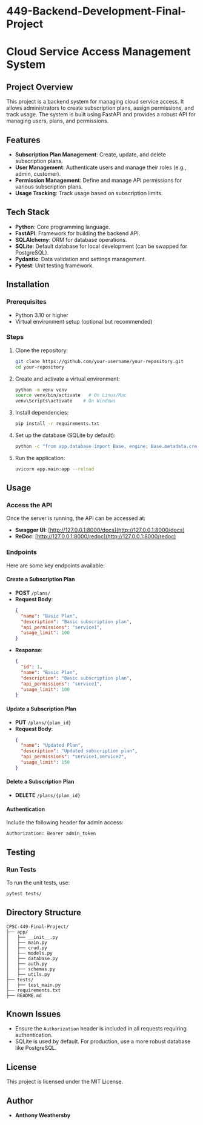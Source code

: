 # 449-Backend-Development-Final-Project
# Cloud Service Access Management System

## Project Overview
This project is a backend system for managing cloud service access. It allows administrators to create subscription plans, assign permissions, and track usage. The system is built using FastAPI and provides a robust API for managing users, plans, and permissions.

## Features
- **Subscription Plan Management**: Create, update, and delete subscription plans.
- **User Management**: Authenticate users and manage their roles (e.g., admin, customer).
- **Permission Management**: Define and manage API permissions for various subscription plans.
- **Usage Tracking**: Track usage based on subscription limits.

## Tech Stack
- **Python**: Core programming language.
- **FastAPI**: Framework for building the backend API.
- **SQLAlchemy**: ORM for database operations.
- **SQLite**: Default database for local development (can be swapped for PostgreSQL).
- **Pydantic**: Data validation and settings management.
- **Pytest**: Unit testing framework.

## Installation

### Prerequisites
- Python 3.10 or higher
- Virtual environment setup (optional but recommended)

### Steps
1. Clone the repository:
   ```bash
   git clone https://github.com/your-username/your-repository.git
   cd your-repository
   ```
2. Create and activate a virtual environment:
   ```bash
   python -m venv venv
   source venv/bin/activate   # On Linux/Mac
   venv\Scripts\activate    # On Windows
   ```
3. Install dependencies:
   ```bash
   pip install -r requirements.txt
   ```
4. Set up the database (SQLite by default):
   ```bash
   python -c "from app.database import Base, engine; Base.metadata.create_all(bind=engine)"
   ```
5. Run the application:
   ```bash
   uvicorn app.main:app --reload
   ```

## Usage

### Access the API
Once the server is running, the API can be accessed at:
- **Swagger UI**: [http://127.0.0.1:8000/docs](http://127.0.0.1:8000/docs)
- **ReDoc**: [http://127.0.0.1:8000/redoc](http://127.0.0.1:8000/redoc)

### Endpoints
Here are some key endpoints available:

#### Create a Subscription Plan
- **POST** `/plans/`
- **Request Body**:
  ```json
  {
    "name": "Basic Plan",
    "description": "Basic subscription plan",
    "api_permissions": "service1",
    "usage_limit": 100
  }
  ```
- **Response**:
  ```json
  {
    "id": 1,
    "name": "Basic Plan",
    "description": "Basic subscription plan",
    "api_permissions": "service1",
    "usage_limit": 100
  }
  ```

#### Update a Subscription Plan
- **PUT** `/plans/{plan_id}`
- **Request Body**:
  ```json
  {
    "name": "Updated Plan",
    "description": "Updated subscription plan",
    "api_permissions": "service1,service2",
    "usage_limit": 150
  }
  ```

#### Delete a Subscription Plan
- **DELETE** `/plans/{plan_id}`

#### Authentication
Include the following header for admin access:
```
Authorization: Bearer admin_token
```

## Testing

### Run Tests
To run the unit tests, use:
```bash
pytest tests/
```

## Directory Structure
```
CPSC-449-Final-Project/
├── app/
│   ├── __init__.py
│   ├── main.py
│   ├── crud.py
│   ├── models.py
│   ├── database.py
│   ├── auth.py
│   ├── schemas.py
│   ├── utils.py
├── tests/
│   ├── test_main.py
├── requirements.txt
├── README.md
```

## Known Issues
- Ensure the `Authorization` header is included in all requests requiring authentication.
- SQLite is used by default. For production, use a more robust database like PostgreSQL.

## License
This project is licensed under the MIT License.

## Author
- **Anthony Weathersby**
